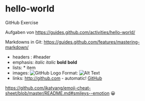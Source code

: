 # hello-world
GitHub Exercise

Aufgaben von https://guides.github.com/activities/hello-world/

Markdowns in Git: https://guides.github.com/features/mastering-markdown/

- headers : #header
- emphasis: *italic* _italic_ **bold** __bold__
- lists: * item
- images: 
	![GitHub Logo](/images/logo.png)
	Format: ![Alt Text](url)
- links: 
	http://github.com - automatic!
	[GitHub](http://github.com)

https://github.com/ikatyang/emoji-cheat-sheet/blob/master/README.md#smileys--emotion
:grinning:
